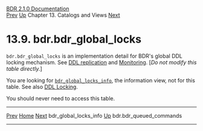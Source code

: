   [BDR 2.1.0 Documentation](README.md)                                                                                                       
  [Prev](catalog-bdr-global-locks-info.md "bdr_global_locks_info")   [Up](catalogs-views.md)    Chapter 13. Catalogs and Views    [Next](catalog-bdr-queued-commands.md "bdr.bdr_queued_commands")


# 13.9. bdr.bdr_global_locks

`bdr.bdr_global_locks` is an implementation detail for BDR\'s
global DDL locking mechanism. See [DDL
replication](ddl-replication.md) and [Monitoring](monitoring.md).
[*Do not modify this table directly.*]

You are looking for [`bdr_global_locks_info`](catalog-bdr-global-locks-info.md),
the information view, not for this table. See also [DDL
Locking](ddl-replication-advice.md#DDL-REPLICATION-LOCKING).

You should never need to access this table.



  ----------------------------------------------- ------------------------------------------ ---------------------------------------------------------
  [Prev](catalog-bdr-global-locks-info.md)       [Home](README.md)        [Next](catalog-bdr-queued-commands.md)
  bdr_global_locks_info                                    [Up](catalogs-views.md)                                    bdr.bdr_queued_commands
  ----------------------------------------------- ------------------------------------------ ---------------------------------------------------------
